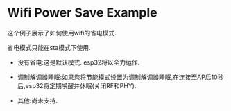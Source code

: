 # Wifi Power Save Example

这个例子展示了如何使用wifi的省电模式.

省电模式只能在sta模式下使用.

* 没有省电:这是默认模式. esp32将以全力运作.

* 调制解调器睡眠:如果您将节能模式设置为调制解调器睡眠,在连接至AP后10秒后,esp32将定期唤醒并休眠(关闭RF和PHY).

* 其他:尚未支持.

